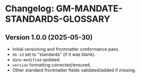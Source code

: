 # Changelog: GM-MANDATE-STANDARDS-GLOSSARY

## Version 1.0.0 (2025-05-30)
- Initial versioning and frontmatter conformance pass.
- `kb-id` set to "standards" (if it was blank).
- `date-modified` updated.
- `version` formatting corrected/ensured.
- Other standard frontmatter fields validated/added if missing.
